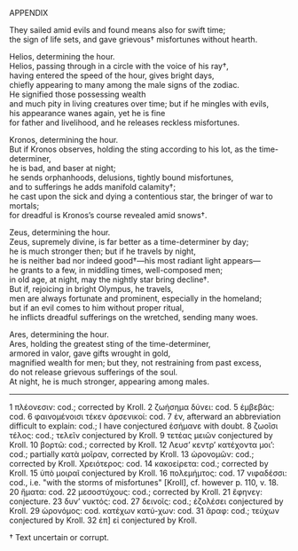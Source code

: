 APPENDIX

They sailed amid evils and found means also for swift time;  
the sign of life sets, and gave grievous† misfortunes without hearth.

Helios, determining the hour.  
Helios, passing through in a circle with the voice of his ray†,  
having entered the speed of the hour, gives bright days,  
chiefly appearing to many among the male signs of the zodiac.  
He signified those possessing wealth  
and much pity in living creatures over time; but if he mingles with evils,  
his appearance wanes again, yet he is fine  
for father and livelihood, and he releases reckless misfortunes.

Kronos, determining the hour.  
But if Kronos observes, holding the sting according to his lot, as the time-determiner,  
he is bad, and baser at night;  
he sends orphanhoods, delusions, tightly bound misfortunes,  
and to sufferings he adds manifold calamity†;  
he cast upon the sick and dying a contentious star, the bringer of war to mortals;  
for dreadful is Kronos’s course revealed amid snows†.

Zeus, determining the hour.  
Zeus, supremely divine, is far better as a time-determiner by day;  
he is much stronger then; but if he travels by night,  
he is neither bad nor indeed good†—his most radiant light appears—  
he grants to a few, in middling times, well-composed men;  
in old age, at night, may the nightly star bring decline†.  
But if, rejoicing in bright Olympus, he travels,  
men are always fortunate and prominent, especially in the homeland;  
but if an evil comes to him without proper ritual,  
he inflicts dreadful sufferings on the wretched, sending many woes.

Ares, determining the hour.  
Ares, holding the greatest sting of the time-determiner,  
armored in valor, gave gifts wrought in gold,  
magnified wealth for men; but they, not restraining from past excess,  
do not release grievous sufferings of the soul.  
At night, he is much stronger, appearing among males.

---

1 πλέονεσιν: cod.; corrected by Kroll.  2 ζωήσημα δύνει: cod.  5 ἐμβεβάς: cod.  6 φαινομένοισι τέκεν ἀρσενικοί: cod.  7 ἐν, afterward an abbreviation difficult to explain: cod.; I have conjectured ἐσήμανε with doubt.  8 ζωοῖσι τέλος: cod.; τελεῖν conjectured by Kroll.  9 τετέας μειῶν conjectured by Kroll.  10 βορτῶ: cod.; corrected by Kroll.  12 Λευσ’ κεντρ’ κατέχοντα μοι’: cod.; partially κατὰ μοῖραν, corrected by Kroll.  13 ὡρονομῶν: cod.; corrected by Kroll. Χρειότερος: cod.  14 κακοείρετα: cod.; corrected by Kroll.  15 ὑπὸ μοιραῖ conjectured by Kroll.  16 πολεμήμτος: cod.  17 νιφαδέσσι: cod., i.e. "with the storms of misfortunes" [Kroll], cf. however p. 110, v. 18.  20 ἥματα: cod.  22 μεσοστύχους: cod.; corrected by Kroll.  21 ἔφηνεγ: conjecture.  23 δυν’ νυκτός: cod.  27 δεινοῖς: cod.; ἐζολέσει conjectured by Kroll.  29 ὡρονόμος: cod. κατέχων κατύ-χων: cod. 31 ἅραφ: cod.; τεύχων conjectured by Kroll.  32 ἐπ] εἰ conjectured by Kroll.

† Text uncertain or corrupt.